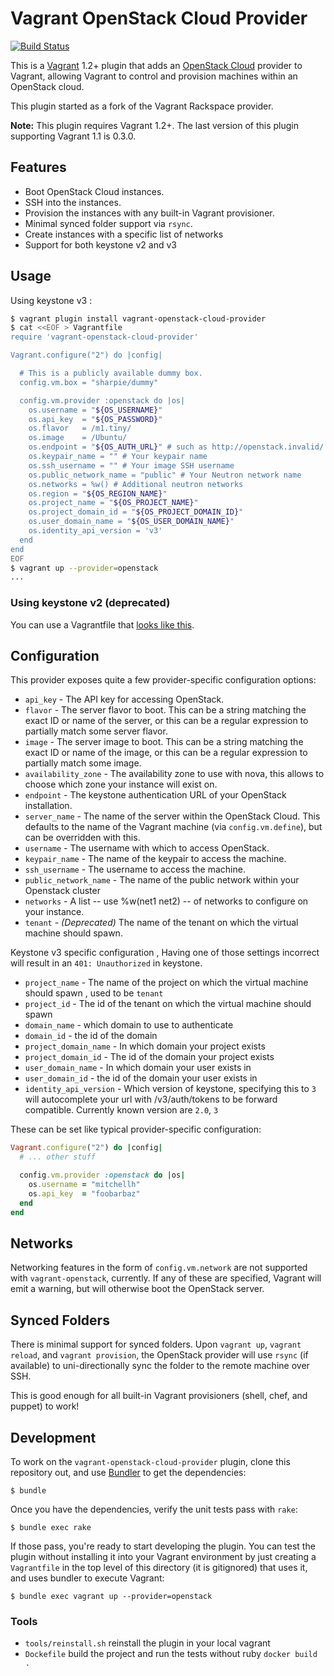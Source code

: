 # Vagrant OpenStack Cloud Provider
[![Build Status](https://travis-ci.org/mat128/vagrant-openstack-cloud-provider.png?branch=master)](https://travis-ci.org/mat128/vagrant-openstack-cloud-provider)

This is a [Vagrant](http://www.vagrantup.com) 1.2+ plugin that adds an
[OpenStack Cloud](http://www.openstack.org) provider to Vagrant,
allowing Vagrant to control and provision machines within an OpenStack
cloud.

This plugin started as a fork of the Vagrant Rackspace provider.

**Note:** This plugin requires Vagrant 1.2+. The last version of this plugin supporting Vagrant 1.1 is 0.3.0.

## Features

* Boot OpenStack Cloud instances.
* SSH into the instances.
* Provision the instances with any built-in Vagrant provisioner.
* Minimal synced folder support via `rsync`.
* Create instances with a specific list of networks
* Support for both keystone v2 and v3

## Usage

Using keystone v3 :

```bash
$ vagrant plugin install vagrant-openstack-cloud-provider
$ cat <<EOF > Vagrantfile
require 'vagrant-openstack-cloud-provider'

Vagrant.configure("2") do |config|

  # This is a publicly available dummy box.
  config.vm.box = "sharpie/dummy"

  config.vm.provider :openstack do |os|
    os.username = "${OS_USERNAME}"
    os.api_key  = "${OS_PASSWORD}"
    os.flavor   = /m1.tiny/
    os.image    = /Ubuntu/
    os.endpoint = "${OS_AUTH_URL}" # such as http://openstack.invalid/ without /v3/auth/tokens
    os.keypair_name = "" # Your keypair name
    os.ssh_username = "" # Your image SSH username
    os.public_network_name = "public" # Your Neutron network name
    os.networks = %w() # Additional neutron networks
    os.region = "${OS_REGION_NAME}"
    os.project_name = "${OS_PROJECT_NAME}"
    os.project_domain_id = "${OS_PROJECT_DOMAIN_ID}"
    os.user_domain_name = "${OS_USER_DOMAIN_NAME}"
    os.identity_api_version = 'v3'
  end
end
EOF
$ vagrant up --provider=openstack
...
```

### Using keystone v2 (deprecated)

You can use a Vagrantfile  that [looks like this](example_box/legacy_keystonev2/Vagrantfile).

## Configuration

This provider exposes quite a few provider-specific configuration options:

* `api_key` - The API key for accessing OpenStack.
* `flavor` - The server flavor to boot. This can be a string matching
  the exact ID or name of the server, or this can be a regular expression
  to partially match some server flavor.
* `image` - The server image to boot. This can be a string matching the
  exact ID or name of the image, or this can be a regular expression to
  partially match some image.
* `availability_zone` - The availability zone to use with nova, 
this allows to choose which zone your instance will exist on.
* `endpoint` - The keystone authentication URL of your OpenStack installation.
* `server_name` - The name of the server within the OpenStack Cloud. This
  defaults to the name of the Vagrant machine (via `config.vm.define`), but
  can be overridden with this.
* `username` - The username with which to access OpenStack.
* `keypair_name` - The name of the keypair to access the machine.
* `ssh_username` - The username to access the machine.
* `public_network_name` - The name of the public network within your Openstack cluster
* `networks` - A list -- use %w(net1 net2) -- of networks to configure
  on your instance.
* `tenant` - *(Deprecated)* The name of the tenant on which the virtual machine should spawn.

Keystone v3 specific configuration , Having one of those settings incorrect
will result in an `401: Unauthorized` in keystone.

* `project_name` - The name of the project on which the virtual machine should spawn , used to be `tenant`
* `project_id` - The id of the tenant on which the virtual machine should spawn
* `domain_name` -  which domain to use to authenticate
* `domain_id` - the id of the domain
* `project_domain_name` - In which domain your project exists
* `project_domain_id` - The id of the domain your project exists
* `user_domain_name` -  In which domain your user exists in
* `user_domain_id` - the id of the domain your user exists in
* `identity_api_version` - Which version of keystone, specifying this to `3` will
autocomplete your url with /v3/auth/tokens to be forward compatible. Currently known version are `2.0`, `3`

These can be set like typical provider-specific configuration:

```ruby
Vagrant.configure("2") do |config|
  # ... other stuff

  config.vm.provider :openstack do |os|
    os.username = "mitchellh"
    os.api_key  = "foobarbaz"
  end
end
```

## Networks

Networking features in the form of `config.vm.network` are not
supported with `vagrant-openstack`, currently. If any of these are
specified, Vagrant will emit a warning, but will otherwise boot
the OpenStack server.

## Synced Folders

There is minimal support for synced folders. Upon `vagrant up`,
`vagrant reload`, and `vagrant provision`, the OpenStack provider will use
`rsync` (if available) to uni-directionally sync the folder to
the remote machine over SSH.

This is good enough for all built-in Vagrant provisioners (shell,
chef, and puppet) to work!

## Development

To work on the `vagrant-openstack-cloud-provider` plugin, clone this
repository out, and use [Bundler](http://gembundler.com) to get the
dependencies:

```
$ bundle
```

Once you have the dependencies, verify the unit tests pass with `rake`:

```
$ bundle exec rake
```

If those pass, you're ready to start developing the plugin. You can test
the plugin without installing it into your Vagrant environment by just
creating a `Vagrantfile` in the top level of this directory (it is gitignored)
that uses it, and uses bundler to execute Vagrant:

```
$ bundle exec vagrant up --provider=openstack
```

### Tools

- `tools/reinstall.sh` reinstall the plugin in your local vagrant
- `Dockefile` build the project and run the tests without ruby `docker build .`
